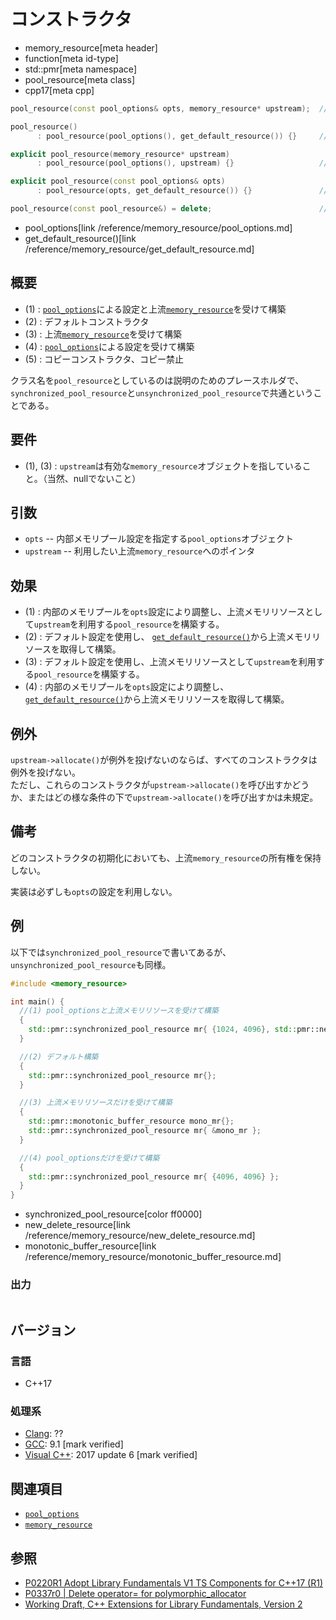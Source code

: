 # コンストラクタ
* memory_resource[meta header]
* function[meta id-type]
* std::pmr[meta namespace]
* pool_resource[meta class]
* cpp17[meta cpp]

```cpp
pool_resource(const pool_options& opts, memory_resource* upstream);  //(1)

pool_resource()
      : pool_resource(pool_options(), get_default_resource()) {}     //(2)

explicit pool_resource(memory_resource* upstream)
      : pool_resource(pool_options(), upstream) {}                   //(3)

explicit pool_resource(const pool_options& opts)
      : pool_resource(opts, get_default_resource()) {}               //(4)

pool_resource(const pool_resource&) = delete;                        //(5)
```
* pool_options[link /reference/memory_resource/pool_options.md]
* get_default_resource()[link /reference/memory_resource/get_default_resource.md]

## 概要

- (1) : [`pool_options`](/reference/memory_resource/pool_options.md)による設定と上流[`memory_resource`](/reference/memory_resource/memory_resource.md)を受けて構築
- (2) : デフォルトコンストラクタ
- (3) : 上流[`memory_resource`](/reference/memory_resource/memory_resource.md)を受けて構築
- (4) : [`pool_options`](/reference/memory_resource/pool_options.md)による設定を受けて構築
- (5) : コピーコンストラクタ、コピー禁止

クラス名を`pool_resource`としているのは説明のためのプレースホルダで、`synchronized_pool_resource`と`unsynchronized_pool_resource`で共通ということである。

## 要件

- (1), (3) : `upstream`は有効な`memory_resource`オブジェクトを指していること。（当然、nullでないこと）

## 引数

- `opts` -- 内部メモリプール設定を指定する`pool_options`オブジェクト
- `upstream` -- 利用したい上流`memory_resource`へのポインタ

## 効果
- (1) : 内部のメモリプールを`opts`設定により調整し、上流メモリリソースとして`upstream`を利用する`pool_resource`を構築する。
- (2) : デフォルト設定を使用し、 [`get_default_resource()`](/reference/memory_resource/get_default_resource.md)から上流メモリリソースを取得して構築。
- (3) : デフォルト設定を使用し、上流メモリリソースとして`upstream`を利用する`pool_resource`を構築する。
- (4) : 内部のメモリプールを`opts`設定により調整し、[`get_default_resource()`](/reference/memory_resource/get_default_resource.md)から上流メモリリソースを取得して構築。

## 例外
`upstream->allocate()`が例外を投げないのならば、すべてのコンストラクタは例外を投げない。  
ただし、これらのコンストラクタが`upstream->allocate()`を呼び出すかどうか、またはどの様な条件の下で`upstream->allocate()`を呼び出すかは未規定。

## 備考
どのコンストラクタの初期化においても、上流`memory_resource`の所有権を保持しない。

実装は必ずしも`opts`の設定を利用しない。

## 例
以下では`synchronized_pool_resource`で書いてあるが、`unsynchronized_pool_resource`も同様。

```cpp example
#include <memory_resource>

int main() {
  //(1) pool_optionsと上流メモリリソースを受けて構築
  {
    std::pmr::synchronized_pool_resource mr{ {1024, 4096}, std::pmr::new_delete_resource() };
  }

  //(2) デフォルト構築
  {
    std::pmr::synchronized_pool_resource mr{};
  }

  //(3) 上流メモリリソースだけを受けて構築
  {
    std::pmr::monotonic_buffer_resource mono_mr{};
    std::pmr::synchronized_pool_resource mr{ &mono_mr };
  }

  //(4) pool_optionsだけを受けて構築
  {
    std::pmr::synchronized_pool_resource mr{ {4096, 4096} };
  }
}
```
* synchronized_pool_resource[color ff0000]
* new_delete_resource[link /reference/memory_resource/new_delete_resource.md]
* monotonic_buffer_resource[link /reference/memory_resource/monotonic_buffer_resource.md]

### 出力
```
```

## バージョン
### 言語
- C++17

### 処理系
- [Clang](/implementation.md#clang): ??
- [GCC](/implementation.md#gcc): 9.1 [mark verified]
- [Visual C++](/implementation.md#visual_cpp): 2017 update 6 [mark verified]

## 関連項目
- [`pool_options`](/reference/memory_resource/pool_options.md)
- [`memory_resource`](/reference/memory_resource/memory_resource.md)

## 参照
- [P0220R1 Adopt Library Fundamentals V1 TS Components for C++17 (R1)](http://www.open-std.org/jtc1/sc22/wg21/docs/papers/2016/p0220r1.html)
- [P0337r0 | Delete operator= for polymorphic_allocator](http://www.open-std.org/jtc1/sc22/wg21/docs/papers/2016/p0337r0.html)
- [Working Draft, C++ Extensions for Library Fundamentals, Version 2](http://www.open-std.org/jtc1/sc22/wg21/docs/papers/2015/n4562.html#memory.resource.synop)
